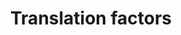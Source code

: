 ---
annotations:
- type: Pathway Ontology
  value: translation pathway
authors:
- Kdahlquist
- MaintBot
- Ddigles
- Khanspers
- LWackers
- Egonw
- Eweitz
description: ''
last-edited: 2021-05-24
organisms:
- Danio rerio
redirect_from:
- /index.php/Pathway:WP248
- /instance/WP248
schema-jsonld:
- '@context': https://schema.org/
  '@id': https://wikipathways.github.io/pathways/WP248.html
  '@type': Dataset
  creator:
    '@type': Organization
    name: WikiPathways
  description: ''
  keywords:
  - eif3s10
  - eef1db
  - EIF2AK3
  - EEF1B2
  - eif4eb
  - eif3d
  - eif2b2
  - eif4bb
  - eif4ebp2
  - eif3ha
  - eif4ea
  - eif4h
  - eif3ea
  - zgc:91954
  - eif4g1a
  - EIF5B
  - EIF3S5
  - eef1a2
  - zgc:100973
  - eif2s3
  - eef1da
  - eif1axb
  - eif3hb
  - eif3s4
  - eif3bb
  - cluhb
  - PRKR
  - EIF4A2
  - eif4ebp1
  - eif3ja
  - eif2ak1
  - EIF2S1
  - eif1axa
  - eif3c
  - cluha
  - etf1
  - gspt1l
  - eif3i
  - eif2b5
  - eif4g3b
  - eef1a1b
  - eif2b3
  - pabpc1a
  - eif2b4
  - eif3ba
  - EIF5A
  - eef1a1a
  - eif2b1
  - eif4g3a
  - eif4ebp3l
  - eif2s2
  - gspt1
  - eif5
  - eef2l
  - eif4a1a
  - itgb4bp4
  - eif1b
  - eef1g
  license: CC0
  name: Translation factors
seo: CreativeWork
title: Translation factors
wpid: WP248
---